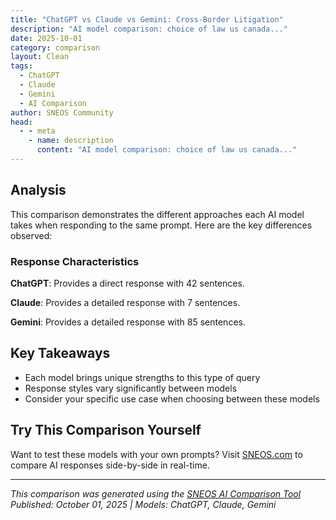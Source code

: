 ```yaml
---
title: "ChatGPT vs Claude vs Gemini: Cross-Border Litigation"
description: "AI model comparison: choice of law us canada..."
date: 2025-10-01
category: comparison
layout: Clean
tags:
  - ChatGPT
  - Claude
  - Gemini
  - AI Comparison
author: SNEOS Community
head:
  - - meta
    - name: description
      content: "AI model comparison: choice of law us canada..."
---
```


<ChatComparison
  title="ChatGPT vs Claude vs Gemini: Cross-Border Litigation"
  prompt="choice of law us canada"
  :responses='{
    "ChatGPT": "The choice of law in disputes involving the United States and Canada depends on the context of the legal issue, the nature of the dispute, and the relevant jurisdictional rules. Below is an overview of the general principles and considerations:\n\n### 1. **Choice of Law Overview**\n- **Choice of Law** refers to the rules a court applies to determine which jurisdiction\u2019s substantive laws will govern a legal dispute.\n- When parties or transactions cross international borders, such as between the U.S. and Canada, courts decide whether to apply U.S. law, Canadian law, or the law of a particular state or province.\n\n### 2. **Contracts**\n- **Parties\u2019 Choice:** Contracts often include a \u201Cchoice of law\u201D clause specifying which jurisdiction\u2019s laws govern the agreement. Courts generally honor such clauses unless doing so would violate public policy.\n- **Without a Choice Clause:** If the contract does not specify a choice of law, courts use choice of law principles, considering factors such as place of contracting, place of performance, location of parties, and the most significant relationship to the contract.\n\n### 3. **Torts**\n- In tort cases involving parties from the U.S. and Canada, courts analyze where the wrong occurred, where the harm was suffered, and which jurisdiction has the most significant interest.\n- For instance, if a car accident occurs in Canada involving a U.S. driver, Canadian courts likely apply Canadian tort law.\n\n### 4. **Commerce and Business**\n- Cross-border business disputes may involve complex choice of law issues, including trade regulations, tariffs, and compliance with both countries\u2019 laws.\n- Arbitration clauses with specified law and forum are commonly used to avoid litigating choice of law questions.\n\n### 5. **Family Law**\n- Family law issues such as divorce, child custody, and support often involve choice of law complexities.\n- Courts typically consider domicile or habitual residence to decide applicable law.\n  \n### 6. **International Treaties and Agreements**\n- NAFTA (now USMCA), trade treaties, and bilateral agreements can influence choice of law and jurisdiction in commercial matters between U.S. and Canada.\n- Criminal law generally remains under each country\u2019s sovereignty, with extradition governed by treaties.\n\n### Practical Tips:\n- **Draft Clear Clauses:** If drafting cross-border contracts, specify governing law and dispute resolution methods.\n- **Consult Experts:** Choice of law can be complex across U.S. states and Canadian provinces, as laws vary significantly.\n- **Consider Enforcement:** Even if a U.S. court applies U.S. law, enforcement of judgments in Canada requires recognition by Canadian courts, and vice versa.\n\n---\n\nIf you have a specific scenario or legal issue in mind involving U.S.-Canada choice of law, please provide additional details for a more tailored explanation.",
    "Claude": "Choice of law between the US and Canada involves complex legal principles that determine which jurisdiction\u0027s laws apply to a dispute. Here\u0027s an overview:\n\n## Key Principles\n\n**Contract Disputes:**\n- Parties can generally choose which law governs their contract (choice of law clause)\n- Without a clause, courts typically apply the law of the jurisdiction with the most significant relationship to the transaction\n- Both countries generally respect party autonomy in choosing governing law\n\n**Tort Claims:**\n- Usually governed by the law where the injury occurred (lex loci delicti)\n- Some jurisdictions use \u0022most significant relationship\u0022 test\n- Modern trend considers where the parties are located and where the relationship is centered\n\n## Factors Courts Consider\n\n1. **Location of the parties**\n2. **Where the contract was made/performed**\n3. **Subject matter of the contract**\n4. **Place where the relationship is centered**\n5. **Public policy considerations**\n\n## Practical Considerations\n\n**Forum Selection:**\n- Choice of law often relates to forum selection (which court hears the case)\n- US and Canadian courts generally enforce forum selection clauses\n\n**Enforcement:**\n- Judgments from one country are generally enforceable in the other\n- Both countries are parties to various international conventions\n\n## Recommendations\n\n- Include clear choice of law and forum selection clauses in contracts\n- Consider which jurisdiction\u0027s laws are more favorable to your interests\n- Consult with attorneys licensed in relevant jurisdictions\n- Consider practical enforcement issues\n\nWould you like me to elaborate on any specific aspect or type of dispute?",
    "Gemini": "Okay, let\u0027s break down choice of law in the US and Canada, focusing on the key differences, similarities, and common scenarios.  This is a complex area, so I\u0027ll provide a general overview.  **Important Disclaimer: I am an AI and cannot provide legal advice. This information is for educational purposes only. Consult with a qualified attorney in the relevant jurisdiction for legal advice related to your specific situation.**\n\n**What is Choice of Law?**\n\nChoice of law (also known as \u0022conflict of laws\u0022 or \u0022private international law\u0022) refers to the set of rules a court uses to determine which jurisdiction\u0027s substantive law should be applied when a legal dispute involves more than one jurisdiction (e.g., different states within the US, or different countries like the US and Canada).  It\u0027s a necessary step *after* a court has already determined that it has *jurisdiction* (the power to hear the case).\n\n**Why is Choice of Law Important?**\n\nThe outcome of a case can be dramatically different depending on which jurisdiction\u0027s law applies.  For example:\n\n*   **Contract Law:**  The enforceability of certain contract clauses (like limitations of liability or arbitration agreements) can vary widely.\n*   **Tort Law:**  The standard of care, the types of damages recoverable, and the availability of defenses can differ significantly.\n*   **Property Law:**  The ownership and transfer of property are governed by the laws of the jurisdiction where the property is located (lex loci rei sitae).\n*   **Family Law:** Divorce, child custody, and spousal support laws vary greatly, impacting the financial and personal outcomes of a case.\n\n**General Principles: US and Canada**\n\nBoth the US and Canada address choice of law through a combination of:\n\n*   **Statutes:** Some specific statutes dictate which law applies in certain situations (e.g., the UN Convention on Contracts for the International Sale of Goods (CISG), which both countries have ratified, governs many international sales contracts).\n*   **Common Law:**  The majority of choice of law rules are developed through judicial precedent (case law).\n\n**Key Differences and Similarities**\n\nHere\u0027s a breakdown comparing and contrasting approaches in the US and Canada:\n\n| Feature          | United States                                                                                                                                                           | Canada                                                                                                                                                                                              |\n| ----------------- | ------------------------------------------------------------------------------------------------------------------------------------------------------------------------ | ----------------------------------------------------------------------------------------------------------------------------------------------------------------------------------------------------- |\n| **Approach**      | Primarily *governmental interest analysis* and the *most significant relationship* test (Restatement (Second) of Conflict of Laws).                                           | A more rigid and traditional approach, emphasizing *connecting factors* and *certainty* (though modern approaches are evolving toward more flexibility).                                         |\n| **Restatement**   | The Restatement (Second) of Conflict of Laws is highly influential, but not binding law.  Individual states are free to adopt or reject its principles.                 | No single unifying document like the Restatement. Each province develops its own choice of law rules, based on common law principles.                                                             |\n| **Contracts**     | Emphasizes party autonomy (the right of parties to choose the governing law in their contract).  Choice-of-law clauses are generally enforced unless against public policy. | Similar emphasis on party autonomy. Choice-of-law clauses are generally enforced, subject to public policy considerations and possibly statutory restrictions.                                  |\n| **Torts**         | *Most significant relationship* test.  Courts consider factors like the place of injury, the place of conduct, the domicile/residence/nationality of the parties, and the place where the relationship is centered. | Traditionally, the *lex loci delicti* rule (law of the place where the tort occurred) applied. Modern trend is towards a more flexible approach considering relevant connecting factors. |\n| **Real Property** | *Lex loci rei sitae* (law of the place where the property is located) almost always applies.                                                                             | *Lex loci rei sitae* is the almost universally accepted rule.                                                                                                                                   |\n| **Federal System** | US states have their own choice of law rules, leading to potential variations. The *Erie Doctrine* requires federal courts sitting in diversity jurisdiction to apply the choice of law rules of the state in which they sit. | Canadian provinces have their own choice of law rules, but there is greater harmonization than in the US. Federal law can also play a role in certain areas.                                       |\n| **Renvoi**         | Generally disfavored.  *Renvoi* occurs when the forum court\u0027s choice of law rule refers to the law of another jurisdiction, and that jurisdiction\u0027s choice of law rule refers back to the law of the forum (or to a third jurisdiction).  US courts usually apply the *internal* law of the chosen jurisdiction, not its *whole* law (including its choice of law rules). | Canadian courts are more open to accepting renvoi in certain limited circumstances, especially in cases involving immovable property.                                                           |\n\n**Explanation of Key Concepts**\n\n*   **Most Significant Relationship:** The court determines which jurisdiction has the most substantial connection to the issue in dispute, considering various factors relevant to the specific type of case (contract, tort, etc.). This is a flexible and fact-specific analysis.\n*   **Governmental Interest Analysis:**  The court examines the policies and interests of the involved jurisdictions to determine which jurisdiction has the greatest interest in having its law applied.\n*   **Lex Loci Delicti:**  The law of the place where the tort occurred governs the case.  This is a traditional rule that is becoming less rigidly applied in many jurisdictions.\n*   **Lex Loci Rei Sitae:** The law of the place where the property is located governs issues related to that property.\n*   **Party Autonomy:** The principle that parties to a contract are generally free to choose the law that will govern their agreement.\n*   **Connecting Factors:**  Facts that link a legal dispute to a particular jurisdiction (e.g., place of contracting, place of performance, domicile of the parties).\n*   **Public Policy Exception:**  A court will not apply the law of another jurisdiction if it violates the fundamental public policy of the forum jurisdiction.\n\n**Examples**\n\n1.  **Contract Dispute (US):** A contract between a California company and a New York company is formed in California but performed in New York. The contract has a clause stating \u0022California law governs.\u0022  A dispute arises.  A court would likely uphold the choice-of-law clause, applying California law unless New York has a materially greater interest in the matter and application of California law would be contrary to a fundamental policy of New York.\n\n2.  **Contract Dispute (Canada):** A contract is formed between a company in Ontario and a company in Quebec. The contract specifies that Ontario law governs.  A Quebec court would generally uphold the choice of law clause, but it might refuse to enforce the clause if it violates a fundamental public policy of Quebec or a mandatory rule of Quebec law that applies regardless of the parties\u0027 choice.\n\n3.  **Tort Case (US):** A car accident occurs in Nevada. The plaintiff is a resident of California, and the defendant is a resident of Arizona. A California court would likely apply the *most significant relationship* test to determine which state\u0027s law governs liability and damages. Factors considered would include the place of injury (Nevada), the domicile of the parties (California and Arizona), and the place where the conduct causing the injury occurred (Nevada).\n\n4.  **Tort Case (Canada):** A person from British Columbia is injured in a car accident in Alberta, caused by a driver from Alberta.  Traditionally, an Alberta court would apply Alberta law (lex loci delicti). However, a modern approach might consider whether British Columbia has a more significant relationship to the issue, potentially leading to the application of BC law.\n\n**Important Considerations**\n\n*   **Specific Facts:** Choice of law analysis is highly fact-dependent. The specific circumstances of each case will determine which jurisdiction\u0027s law applies.\n*   **Type of Case:** The choice of law rules can vary depending on the type of legal issue involved (contract, tort, property, etc.).\n*   **Forum:** The choice of law rules of the jurisdiction where the lawsuit is filed (the forum) will govern the analysis.\n*   **Evolving Law:** Choice of law rules are constantly evolving through court decisions.\n*   **International Treaties:** Treaties such as the CISG can preempt domestic choice of law rules in certain international transactions.\n\n**In Summary**\n\nWhile both the US and Canada aim to achieve fairness and predictability in choice of law, their approaches differ. The US system tends to be more flexible and emphasizes governmental interests and relationships, while the Canadian system has historically been more rigid, focusing on connecting factors and the place where the cause of action arose. Both systems recognize party autonomy in contract law, but subject to public policy limitations.  Given the complexity and the potential for significant variation based on the specific facts, consulting with a qualified attorney is crucial when choice of law issues arise.\n"
  }'
  published-date="23:23"
/>

## Analysis

This comparison demonstrates the different approaches each AI model takes when responding to the same prompt. Here are the key differences observed:

### Response Characteristics

**ChatGPT**: Provides a direct response with 42 sentences. 

**Claude**: Provides a detailed response with 7 sentences. 

**Gemini**: Provides a detailed response with 85 sentences. 

## Key Takeaways

- Each model brings unique strengths to this type of query
- Response styles vary significantly between models
- Consider your specific use case when choosing between these models

## Try This Comparison Yourself

Want to test these models with your own prompts? Visit [SNEOS.com](https://sneos.com) to compare AI responses side-by-side in real-time.

---

*This comparison was generated using the [SNEOS AI Comparison Tool](https://sneos.com)*
*Published: October 01, 2025 | Models: ChatGPT, Claude, Gemini*
